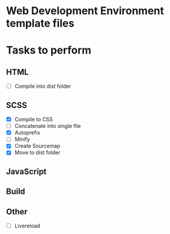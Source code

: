 # Web Development Environment template files

# Tasks to perform
## HTML
- [ ] Compile into dist folder  

## SCSS
- [X] Compile to CSS
- [ ] Concatenate into single file
- [X] Autoprefix
- [ ] Minify
- [X] Create Sourcemap
- [X] Move to dist folder

## JavaScript
## Build
## Other
- [ ] Livereload
